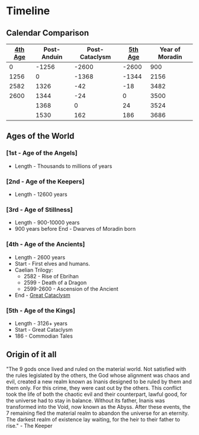 # Timeline

## Calendar Comparison

| [4th Age](#4th---age-of-the-ancients) | Post-Anduin | Post-Cataclysm | [5th Age](#5th---age-of-the-kings) | Year of Moradin |
|-|-|-|-|-|
| 0 | -1256 | -2600 | -2600 | 900 |
| 1256 | 0 | -1368 | -1344 | 2156 |
| 2582 | 1326 | -42 | -18 | 3482 |
| 2600 | 1344 | -24 | 0 | 3500 |
| | 1368 | 0 | 24 | 3524 |
| | 1530 | 162 | 186 | 3686 |

## Ages of the World

### [1st - Age of the Angels]

- Length - Thousands to millions of years

### [2nd - Age of the Keepers]

- Length - 12600 years

### [3rd - Age of Stillness]

- Length - 900-10000 years
- 900 years before End - Dwarves of Moradin born

### [4th - Age of the Ancients]

- Length - 2600 years
- Start - First elves and humans.
- Caelian Trilogy:
  - 2582 - Rise of Ebrihan
  - 2599 - Death of a Dragon
  - 2599-2600 - Ascension of the Ancient
- End - [Great Cataclysm](great_cataclysm.md)

### [5th - Age of the Kings]

- Length - 3126+ years
- Start - Great Cataclysm
- 186 - Commodian Tales

## Origin of it all

"The 9 gods once lived and ruled on the material world. Not satisfied with the rules legislated by the others, the God whose alignment was chaos and evil, created a new realm known as Inanis designed to be ruled by them and them only. For this crime, they were cast out by the others. This conflict took the life of both the chaotic evil and their counterpart, lawful good, for the universe had to stay in balance. Without its father, Inanis was transformed into the Void, now known as the Abyss. After these events, the 7 remaining fled the material realm to abandon the universe for an eternity. The darkest realm of existence lay waiting, for the heir to their father to rise." - The Keeper
